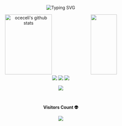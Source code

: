 <!--Title @oceceli-->
<div align="center">

![Typing SVG](https://readme-typing-svg.herokuapp.com/?color=00b3ff&size=35&center=true&vCenter=true&width=1000&lines=HI+THERE!!!++👋;My+name+is+Ömer+Ceceli;A+Software+Developer+from+Turkey;Welcome!) 

</div>

<!--Skill And More Information--> 
<div align="center">
<img width="55%" height="195px" src="https://bad-apple-github-readme.vercel.app/api?username=oceceli&show_bg=1&count_private=true&hide_border=true&show_icons=true&title_color=00b3ff&icon_color=70a5fd&text_color=FFFFFF&bg_color=0d1117&hide_title=false&locale=en" alt="oceceli's github stats" />
 
<img width="41%" height="195px" src="https://github-readme-stats.vercel.app/api/top-langs/?username=oceceli&layout=compact&hide_border=true&title_color=00b3ff&text_color=FFFFFF&bg_color=0d1117" />
</div> 

<!--Social Media-->  
<div align="center"> 
<a href="https://www.linkedin.com/in/oceceli" target="_blank"><img src="https://img.shields.io/badge/-LinkedIn-0077B5?style=for-the-badge&logo=linkedin&logoColor=white"></a>
<a href="https://www.oceceli.com" target="_blank"><img src="https://img.shields.io/badge/-My Web Site-2b2b2b?style=for-the-badge&logo=jekyll&logoColor=fc0"></a>
<a href="https://twitter.com/coderbulbul" target="_blank"><img src="https://img.shields.io/badge/-Twitter-1DA1F2?style=for-the-badge&logo=twitter&logoColor=white"></a>
</div>

<!--Total Contributions--> 
<p align="center">
<img  src="https://github-readme-streak-stats.herokuapp.com?user=oceceli&theme=tokyonight_duo&hide_border=true">
</p>

<!--Visitor count-->   
<div align="center">
  <br><p align="centre"><b>Visitors Count 👽 </b></p>  
  <p align="center"><img align="center" src="https://profile-counter.glitch.me/{oceceli}/count.svg" /></p> 
  <br>
</div>
